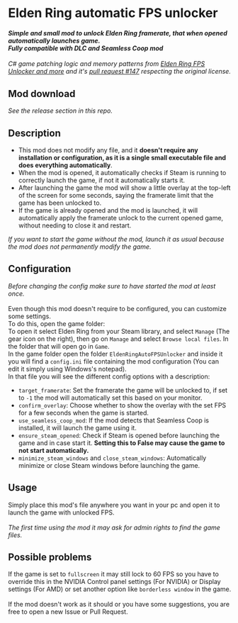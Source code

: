 # Elden Ring automatic FPS unlocker

#### _Simple and small mod to unlock Elden Ring framerate, that when opened automatically launches game. <br/> **Fully compatible with DLC and Seamless Coop mod**_

_C# game patching logic and memory patterns from [Elden Ring FPS Unlocker and more](https://github.com/uberhalit/EldenRingFpsUnlockAndMore) and it's [pull request #147](https://github.com/uberhalit/EldenRingFpsUnlockAndMore/pull/147) respecting the original license._

## Mod download

_See the release section in this repo._

## Description

- This mod does not modify any file, and it **doesn't require any installation or configuration, as it is a single small executable file and does everything automatically**.
- When the mod is opened, it automatically checks if Steam is running to correctly launch the game, if not it automatically starts it.
- After launching the game the mod will show a little overlay at the top-left of the screen for some seconds, saying the framerate limit that the game has been unlocked to.
- If the game is already opened and the mod is launched, it will automatically apply the framerate unlock to the current opened game, without needing to close it and restart.

_If you want to start the game without the mod, launch it as usual because the mod does not permanently modify the game._

## Configuration

_Before changing the config make sure to have started the mod at least once._<br/><br/>
Even though this mod doesn't require to be configured, you can customize some settings.<br/>
To do this, open the game folder:<br/>
To open it select Elden Ring from your Steam library, and select `Manage` (The gear icon on the right), then go on `Manage` and select `Browse local files`.
In the folder that will open go in `Game`.<br/>
In the game folder open the folder `EldenRingAutoFPSUnlocker` and inside it you will find a `config.ini` file containing the mod configuration (You can edit it simply using Windows's notepad).<br/>
In that file you will see the different config options with a description:

- `target_framerate`: Set the framerate the game will be unlocked to, if set to `-1` the mod will automatically set this based on your monitor.
- `confirm_overlay`: Choose whether to show the overlay with the set FPS for a few seconds when the game is started.
- `use_seamless_coop_mod`: If the mod detects that Seamless Coop is installed, it will launch the game using it.
- `ensure_steam_opened`: Check if Steam is opened before launching the game and in case start it. **Setting this to False may cause the game to not start automatically.**
- `minimize_steam_windows` and `close_steam_windows`: Automatically minimize or close Steam windows before launching the game.

## Usage

Simply place this mod's file anywhere you want in your pc and open it to launch the game with unlocked FPS.<br/><br/>
_The first time using the mod it may ask for admin rights to find the game files._

## Possible problems

If the game is set to `fullscreen` it may still lock to 60 FPS so you have to override this in the NVIDIA Control panel settings (For NVIDIA) or Display settings (For AMD) or set another option like `borderless window` in the game.<br/><br/>
If the mod doesn't work as it should or you have some suggestions, you are free to open a new Issue or Pull Request.